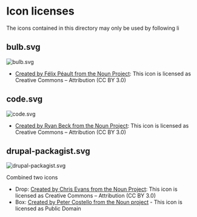 # Icon licenses

The icons contained in this directory may only be used by following li

## bulb.svg

![bulb.svg](https://raw.githubusercontent.com/drupal-composer/drupal-composer.github.io/master/icons/bulb.svg)

* [Created by Félix Péault from the Noun Project](http://thenounproject.com/term/light-bulb/23392/): This icon is licensed as Creative Commons – Attribution (CC BY 3.0)

## code.svg

![code.svg](https://raw.githubusercontent.com/drupal-composer/drupal-composer.github.io/master/icons/code.svg)

* [Created by Ryan Beck from the Noun Project](http://thenounproject.com/term/code/20721/): This icon is licensed as Creative Commons – Attribution (CC BY 3.0)

## drupal-packagist.svg

![drupal-packagist.svg](https://raw.githubusercontent.com/drupal-composer/drupal-composer.github.io/master/icons/drupal-packagist.svg)

Combined two icons

* Drop: [Created by Chris Evans from the Noun Project](http://thenounproject.com/term/drop/31491/): This icon is licensed as Creative Commons – Attribution (CC BY 3.0)
* Box: [Created by Peter Costello from the Noun project](http://thenounproject.com/term/box/9152/) - This icon is licensed as Public Domain
